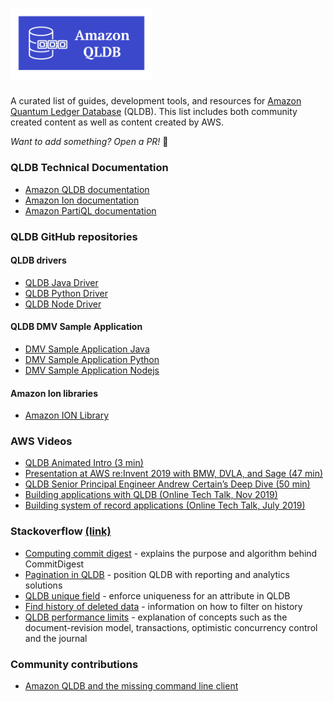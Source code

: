 # [<img src="awesome-qldb-logo.png" width="45%">](https://aws.amazon.com/qldb/)

A curated list of guides, development tools, and resources for [Amazon Quantum Ledger Database](https://aws.amazon.com/qldb/) (QLDB). This list includes both community created content as well as content created by AWS.

_Want to add something? Open a PR!_ 🙂

### QLDB Technical Documentation

 - [Amazon QLDB documentation](https://docs.aws.amazon.com/qldb/latest/developerguide/getting-started-driver.html)
 - [Amazon Ion documentation](http://amzn.github.io/ion-docs/docs.html)
 - [Amazon PartiQL documentation](https://partiql.org/docs.html)



### QLDB GitHub repositories
#### QLDB drivers
 - [QLDB Java Driver](https://github.com/awslabs/amazon-qldb-driver-java)
 - [QLDB Python Driver](https://github.com/awslabs/amazon-qldb-driver-python)
 - [QLDB Node Driver](https://github.com/awslabs/amazon-qldb-driver-nodejs)

#### QLDB DMV Sample Application
 - [DMV Sample Application Java](https://github.com/aws-samples/amazon-qldb-dmv-sample-java)
 - [DMV Sample Application Python](https://github.com/aws-samples/amazon-qldb-dmv-sample-python)
 - [DMV Sample Application Nodejs](https://github.com/aws-samples/amazon-qldb-dmv-sample-nodejs)

#### Amazon Ion libraries 
 - [Amazon ION Library](http://amzn.github.io/ion-docs/libs.html)


### AWS Videos

 - [QLDB Animated Intro (3 min)](https://www.youtube.com/watch?v=jcZ_rsLJrqk)
 - [Presentation at AWS re:Invent 2019 with BMW, DVLA, and Sage (47 min)](https://www.youtube.com/watch?v=TMQuN0eqPck)
 - [QLDB Senior Principal Engineer Andrew Certain’s Deep Dive (50 min)](https://www.youtube.com/watch?v=ZfYDl4kaVCo)
 - [Building applications with QLDB (Online Tech Talk, Nov 2019)](https://www.youtube.com/watch?v=O5a-Amqdt_w)
 - [Building system of record applications (Online Tech Talk, July 2019)](https://www.youtube.com/watch?v=XGeCNr8eOiA)


### Stackoverflow [(link)](https://stackoverflow.com/questions/tagged/amazon-qldb)

 - [Computing commit digest](https://stackoverflow.com/questions/57937869/how-to-get-compute-commitdigest-when-committing-a-transaction-in-aws-qldb) - explains the purpose and algorithm behind CommitDigest
 - [Pagination in QLDB](https://stackoverflow.com/questions/59502337/pagination-in-qldb) - position QLDB with reporting and analytics solutions
 - [QLDB unique field](https://stackoverflow.com/questions/59408019/qldb-unique-field) - enforce uniqueness for an attribute in QLDB
 - [Find history of deleted data](https://stackoverflow.com/questions/58899088/find-the-history-of-deleted-data-in-qldb) - information on how to filter on history
 - [QLDB performance limits](https://stackoverflow.com/questions/58254582/amazon-qldb-have-any-scaling-performance-limits) - explanation of concepts such as the document-revision model, transactions, optimistic concurrency control and the journal


### Community contributions

 - [Amazon QLDB and the missing command line client](https://gokhanatil.com/2019/09/amazon-qldb-and-the-missing-command-line-client.html)



